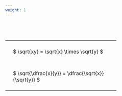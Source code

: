 ```yaml
---
weight: 1
---
```


#  
<br>
<style type="text/css">
#T_983a4 th.col_heading {
  text-align: left;
  font-size: 1em;
}
#T_983a4 td {
  text-align: left;
  font-size: 1em;
  padding: 1.5em;
}
#T_983a4_row0_col0, #T_983a4_row1_col0 {
  width: 300px;
  white-space: pre-wrap;
}
</style>
<table id="T_983a4">
  <thead>
  </thead>
  <tbody>
    <tr>
      <td id="T_983a4_row0_col0" class="data row0 col0" >$ \sqrt{xy} = \sqrt{x} \times \sqrt{y} $</td>
    </tr>
    <tr>
      <td id="T_983a4_row1_col0" class="data row1 col0" >$ \sqrt{\dfrac{x}{y}} = \dfrac{\sqrt{x}}{\sqrt{y}} $</td>
    </tr>
  </tbody>
</table>
